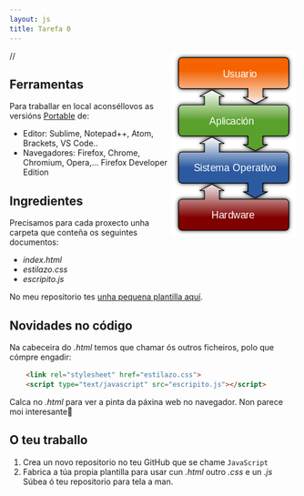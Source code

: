 ```yaml
---
layout: js
title: Tarefa 0
---
```


 //<img style="float: right;" alt="capas" src= "/imaxes/capas.png">

## Ferramentas

Para traballar en local aconséllovos as versións [Portable](https://portableapps.com) de:

- Editor: Sublime, Notepad++, Atom, Brackets, VS Code.. 
- Navegadores: Firefox, Chrome, Chromium, Opera,... Firefox Developer Edition

## Ingredientes

  Precisamos para cada proxecto unha carpeta que conteña os seguintes documentos:

- *index.html*
- *estilazo.css*
- *escripito.js*

No meu repositorio tes [unha pequena plantilla aquí](https://github.com/irocho/exerciciosJavascript/tree/master/exemplojs).

## Novidades no código

Na cabeceira do *.html* temos que chamar ós outros ficheiros, polo que cómpre engadir:

```html
    <link rel="stylesheet" href="estilazo.css">
    <script type="text/javascript" src="escripito.js"></script>
```


Calca no *.html* para ver a pinta da páxina web no navegador. Non parece moi interesante🤷

## O teu traballo

1. Crea un novo repositorio no teu GitHub que se chame `JavaScript`
2. Fabrica a túa propia plantilla para usar  cun *.html* outro *.css* e un *.js* Súbea ó teu repositorio para tela a man.